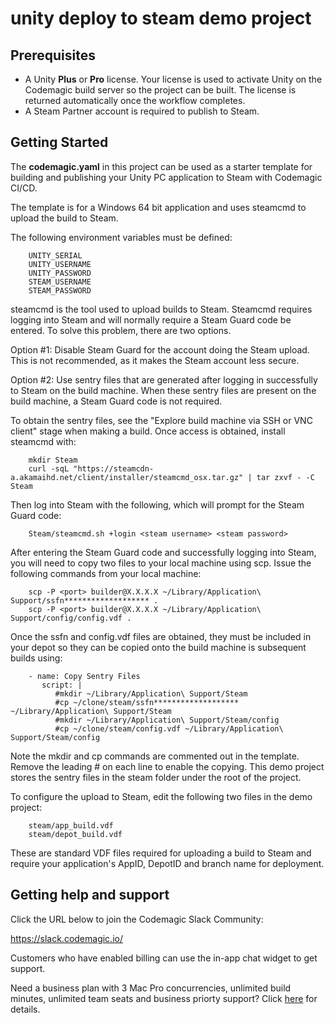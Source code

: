 # unity deploy to steam demo project

## Prerequisites

- A Unity **Plus** or **Pro** license. Your license is used to activate Unity on the Codemagic build server so the project can be built. The license is returned automatically once the workflow completes.
- A Steam Partner account is required to publish to Steam.

## Getting Started

The **codemagic.yaml** in this project can be used as a starter template for building and publishing your Unity PC application to Steam with Codemagic CI/CD.

The template is for a Windows 64 bit application and uses steamcmd to upload the build to Steam.

The following environment variables must be defined:
```
    UNITY_SERIAL
	UNITY_USERNAME
	UNITY_PASSWORD
	STEAM_USERNAME
	STEAM_PASSWORD   
```

steamcmd is the tool used to upload builds to Steam. Steamcmd requires logging into Steam and will normally require a Steam Guard code be entered.
To solve this problem, there are two options.

Option #1: Disable Steam Guard for the account doing the Steam upload.  This is not recommended, as it makes the Steam account less secure.

Option #2: Use sentry files that are generated after logging in successfully to Steam on the build machine. When these sentry files are present on the build machine, a Steam Guard code is not required.

To obtain the sentry files, see the "Explore build machine via SSH or VNC client" stage when making a build.  Once access is obtained, install steamcmd with:

```
	mkdir Steam
	curl -sqL "https://steamcdn-a.akamaihd.net/client/installer/steamcmd_osx.tar.gz" | tar zxvf - -C Steam
```

Then log into Steam with the following, which will prompt for the Steam Guard code:
```
	Steam/steamcmd.sh +login <steam username> <steam password>
```

After entering the Steam Guard code and successfully logging into Steam, you will need to copy two files to your local machine using scp.  Issue the following commands from your local machine:
```
	scp -P <port> builder@X.X.X.X ~/Library/Application\ Support/ssfn******************* .
	scp -P <port> builder@X.X.X.X ~/Library/Application\ Support/config/config.vdf .
```

Once the ssfn and config.vdf files are obtained, they must be included in your depot so they can be copied onto the build machine is subsequent builds using:
```
	- name: Copy Sentry Files
       script: |
          #mkdir ~/Library/Application\ Support/Steam
          #cp ~/clone/steam/ssfn******************* ~/Library/Application\ Support/Steam
          #mkdir ~/Library/Application\ Support/Steam/config
          #cp ~/clone/steam/config.vdf ~/Library/Application\ Support/Steam/config        
```

Note the mkdir and cp commands are commented out in the template. Remove the leading # on each line to enable the copying.
This demo project stores the sentry files in the steam folder under the root of the project.

To configure the upload to Steam, edit the following two files in the demo project:
```
	steam/app_build.vdf
	steam/depot_build.vdf
```

These are standard VDF files required for uploading a build to Steam and require your application's AppID, DepotID and branch name for deployment.

## Getting help and support

Click the URL below to join the Codemagic Slack Community:

https://slack.codemagic.io/

Customers who have enabled billing can use the in-app chat widget to get support.

Need a business plan with 3 Mac Pro concurrencies, unlimited build minutes, unlimited team seats and business priorty support? Click [here](https://codemagic.io/pricing/) for details.



